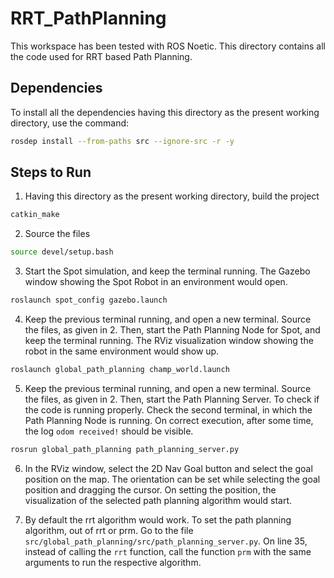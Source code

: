 # RRT_PathPlanning

This workspace has been tested with ROS Noetic. This directory contains all the code used for RRT based Path Planning.

## Dependencies
To install all the dependencies having this directory as the present working directory, use the command:
```bash
rosdep install --from-paths src --ignore-src -r -y
```

## Steps to Run

1. Having this directory as the present working directory, build the project

```bash
catkin_make
```

2. Source the files

```bash
source devel/setup.bash
```

3. Start the Spot simulation, and keep the terminal running. The Gazebo window showing the Spot Robot in an environment would open.

```bash
roslaunch spot_config gazebo.launch
```

4. Keep the previous terminal running, and open a new terminal. Source the files, as given in 2. Then, start the Path Planning Node for Spot, and keep the terminal running. The RViz visualization window showing the robot in the same environment would show up.

```bash
roslaunch global_path_planning champ_world.launch
```

5. Keep the previous terminal running, and open a new terminal. Source the files, as given in 2. Then, start the Path Planning Server. To check if the code is running properly. Check the second terminal, in which the Path Planning Node is running. On correct execution, after some time, the log `odom received!` should be visible.

```bash
rosrun global_path_planning path_planning_server.py
```

6. In the RViz window, select the 2D Nav Goal button and select the goal position on the map. The orientation can be set while selecting the goal position and dragging the cursor. On setting the position, the visualization of the selected path planning algorithm would start.

7. By default the rrt algorithm would work. To set the path planning algorithm, out of rrt or prm. Go to the file `src/global_path_planning/src/path_planning_server.py`. On line 35, instead of calling the `rrt` function, call the function `prm` with the same arguments to run the respective algorithm.
